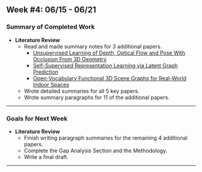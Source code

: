## Week #4: 06/15 - 06/21

### Summary of Completed Work
* **Literature Review**
  * Read and made summary notes for 3 additional papers.
  	* [Unsupervised Learning of Depth, Optical Flow and Pose With Occlusion From 3D Geometry](https://ieeexplore.ieee.org/document/9152137)
  	* [Self-Supervised Representation Learning via Latent Graph Prediction](https://arxiv.org/pdf/2202.08333)
  	* [Open-Vocabulary Functional 3D Scene Graphs for Real-World Indoor Spaces](https://arxiv.org/pdf/2503.19199)
  * Wrote detailed summaries for all 5 key papers.
  * Wrote summary paragraphs for 11 of the additional papers.
---

### Goals for Next Week
* **Literature Review**
	* Finish writing paragraph summaries for the remaining 4 additional papers.
  * Complete the Gap Analysis Section and the Methodology.
  * Write a final draft.
---
